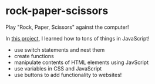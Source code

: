 # rock-paper-scissors

Play "Rock, Paper, Scissors" against the computer!

In [this project](reecevela.github.io/rock-paper-scissors/index.html), I learned how to tons of things in JavaScript!

- use switch statements and nest them
- create functions
- manipulate contents of HTML elements using JavScript
- use variables in CSS and JavaScript
- use buttons to add functionality to websites!

